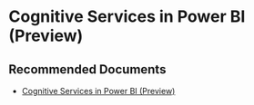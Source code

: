   <properties
	pageTitle="cognitive services"
	description="cognitive services"
	service="microsoft.PowerBIDedicated"
	resource="capacities"
	authors="pjfreitas"
	ms.author="pfreitas"	
	displayOrder="190"
	selfHelpType="generic"
	supportTopicIds="32633788"
	productPesIds="16334"
	cloudEnvironments="public, MoonCake, fairfax, usnat, ussec" 
	articleId="4969bae5-c43a-7e4c-6f4e-4a0e0868c695"
	ownershipId="PowerBI_PowerBI"
/>

# Cognitive Services in Power BI (Preview)

## **Recommended Documents**

* [Cognitive Services in Power BI (Preview)](https://docs.microsoft.com/power-bi/service-cognitive-services)
